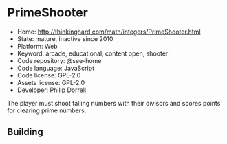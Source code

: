 # PrimeShooter

- Home: http://thinkinghard.com/math/integers/PrimeShooter.html
- State: mature, inactive since 2010
- Platform: Web
- Keyword: arcade, educational, content open, shooter
- Code repository: @see-home
- Code language: JavaScript
- Code license: GPL-2.0
- Assets license: GPL-2.0
- Developer: Philip Dorrell

The player must shoot falling numbers with their divisors and scores points for clearing prime numbers.

## Building
